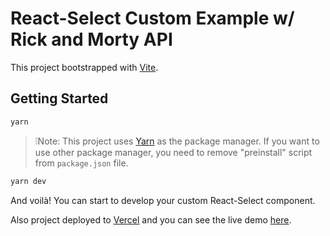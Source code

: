 # React-Select Custom Example w/ Rick and Morty API

This project bootstrapped with [Vite](https://vitejs.dev/).

## Getting Started

```bash
yarn
```

> ❕Note: This project uses [Yarn](https://yarnpkg.com/) as the package manager. If you want to use other package manager, you need to remove "preinstall" script from `package.json` file.

```bash
yarn dev
```

And voilà! You can start to develop your custom React-Select component.

Also project deployed to [Vercel](https://vercel.com/) and you can see the live demo [here](https://react-select-custom-example.vercel.app/).
